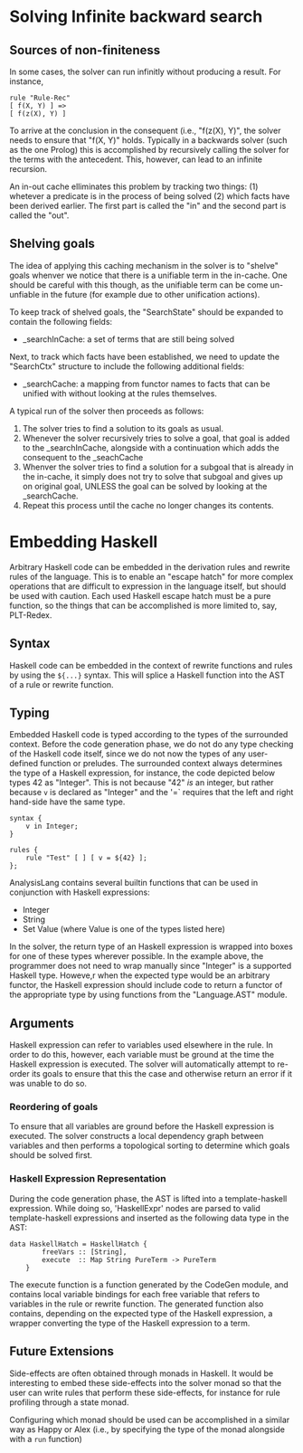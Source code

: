 # Solving Infinite backward search

## Sources of non-finiteness

In some cases, the solver can run infinitly without producing a result. For instance,

```analysislang
rule "Rule-Rec"
[ f(X, Y) ] =>
[ f(z(X), Y) ]
```

To arrive at the conclusion in the consequent (i.e., "f(z(X), Y)", the solver needs to ensure that "f(X, Y)" holds. Typically in a backwards solver (such as the one Prolog) this is accomplished by recursively calling the solver for the terms with the antecedent. This, however, can lead to an infinite recursion.

An in-out cache elliminates this problem by tracking two things: (1) whetever a predicate is in the process of being solved (2) which facts have been derived earlier. The first part is called the "in" and the second part is called the "out". 

## Shelving goals

The idea of applying this caching mechanism in the solver is to "shelve" goals whenver we notice that there is a unifiable term in the in-cache. One should be careful with this though, as the unifiable term can be come un-unfiable in the future (for example due to other unification actions). 

To keep track of shelved goals, the "SearchState" should be expanded to contain the following fields:

* _searchInCache: a set of terms that are still being solved

Next, to track which facts have been established, we need to update the "SearchCtx" structure to include the following additional fields:

* _searchCache: a mapping from functor names to facts that can be unified with without looking at the rules themselves.

A typical run of the solver then proceeds as follows:

1. The solver tries to find a solution to its goals as usual.
2. Whenever the solver recursively tries to solve a goal, that goal is added to the _searchInCache, alongside with a continuation which adds the consequent to the _seachCache
3. Whenver the solver tries to find a solution for a subgoal that is already in the in-cache, it simply does not try to solve that subgoal and gives up on original goal, UNLESS the goal can be solved by looking at the _searchCache. 
4. Repeat this process until the cache no longer changes its contents.

# Embedding Haskell

Arbitrary Haskell code can be embedded in the derivation rules and rewrite rules of the language. This is to enable an "escape hatch" for more complex operations that are difficult to expression in the language itself, but should be used with caution. Each used Haskell escape hatch must be a pure function, so the things that can be accomplished is more limited to, say, PLT-Redex.

## Syntax

Haskell code can be embedded in the context of rewrite functions and rules by using the `${...}` syntax. This will splice a Haskell function into the AST of a rule or rewrite function.

## Typing

Embedded Haskell code is typed according to the types of the surrounded context. Before the code generation phase, we do not do any type checking of the Haskell code itself, since we do not now the types of any user-defined function or preludes.
The surrounded context always determines the type of a Haskell expression, for instance, the code depicted below types 42 as "Integer". This is not because "42" *is* an integer, but rather because `v` is declared as "Integer" and the '=` requires that the left and right hand-side have the same type.

```analysislang
syntax {
	v in Integer;
}

rules {
	rule "Test" [ ] [ v = ${42} ];
};
```
AnalysisLang contains several builtin functions that can be used in conjunction with Haskell expressions:

* Integer
* String
* Set Value (where Value is one of the types listed here)

In the solver, the return type of an Haskell expression is wrapped into boxes for one of these types wherever possible. In the example above, the programmer does not need to wrap manually since "Integer" is a supported Haskell type. Howeve,r when the expected type would be an arbitrary functor, the Haskell expression should include code to return a functor of the appropriate type by using functions from the "Language.AST" module.

## Arguments

Haskell expression can refer to variables used elsewhere in the rule. In order to do this, however, each variable must be ground at the time the Haskell expression is executed. The solver will automatically attempt to re-order its goals to ensure that this the case and otherwise return an error if it was unable to do so. 

### Reordering of goals

To ensure that all variables are ground before the Haskell expression is executed. The solver constructs a local dependency graph between variables and then performs a topological sorting to determine which goals should be solved first.

### Haskell Expression Representation

During the code generation phase, the AST is lifted into a template-haskell expression. While doing so, 'HaskellExpr' nodes are parsed to valid template-haskell expressions and inserted as the following data type in the AST:

```
data HaskellHatch = HaskellHatch {
		freeVars :: [String],
		execute  :: Map String PureTerm -> PureTerm
	}
```

The execute function is a function generated by the CodeGen module, and contains local variable bindings for each free variable that refers to variables in the rule or rewrite function. The generated function also contains, depending on the expected type of the Haskell expression, a wrapper converting the type of the Haskell expression to a term.

## Future Extensions

Side-effects are often obtained through monads in Haskell. It would be interesting to embed these side-effects into the solver monad so that the user can write rules that perform these side-effects, for instance for rule profiling through a state monad.

Configuring which monad should be used can be accomplished in a similar way as Happy or Alex (i.e., by specifying the type of the monad alongside with a `run` function)
